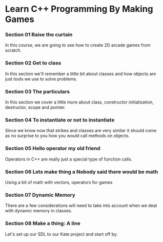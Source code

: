# Learn C++ Programming By Making Games

### Section 01 Raise the curtain
In this course, we are going to see how to create 2D arcade games from scratch.

### Section 02 Get to class
In this section we'll remember a little bit about classes and how objects are just tools we use to solve problems.

### Section 03 The particulars
In this section we cover a little more about class, constructor initialization, destructor, scope and pointer.

### Section 04 To instantiate or not to instantiate
Since we know now that strikes and classes are very similar it should come as no surprise to you how you would call methods on objects.

### Section 05 Hello operator my old friend
Operators in C++ are really just a special type of function calls.

### Section 06 Lets make thing a Nobody said there would be math
Using a bit of math with vectors, operators for games

### Section 07 Dynamic Memory
There are a few considerations will need to take into account when we deal with dynamic memory in classes.

### Section 08 Make a thing: A line
Let's set up our SDL to our Kate project and start off by.